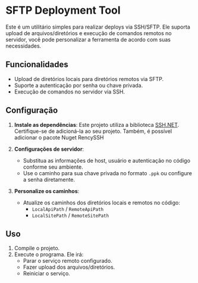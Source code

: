 # SFTP Deployment Tool

Este é um utilitário simples para realizar deploys via SSH/SFTP. Ele suporta upload de arquivos/diretórios e execução de comandos remotos no servidor, você pode personalizar a ferramenta de acordo com suas necessidades.

## Funcionalidades

- Upload de diretórios locais para diretórios remotos via SFTP.
- Suporte a autenticação por senha ou chave privada.
- Execução de comandos no servidor via SSH.

## Configuração

1. **Instale as dependências**: Este projeto utiliza a biblioteca [SSH.NET](https://github.com/sshnet/SSH.NET). Certifique-se de adicioná-la ao seu projeto. Também, é possível adicionar o pacote Nuget RencySSH

2. **Configurações de servidor**:
   - Substitua as informações de host, usuário e autenticação no código conforme seu ambiente.
   - Use o caminho para sua chave privada no formato `.ppk` ou configure a senha diretamente.

3. **Personalize os caminhos**:
   - Atualize os caminhos dos diretórios locais e remotos no código:
     - `LocalApiPath` / `RemoteApiPath`
     - `LocalSitePath` / `RemoteSitePath`

## Uso

1. Compile o projeto.
2. Execute o programa. Ele irá:
   - Parar o serviço remoto configurado.
   - Fazer upload dos arquivos/diretórios.
   - Reiniciar o serviço.

